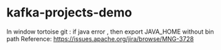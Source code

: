 # kafka-projects-demo

In window tortoise git : if java error , then export JAVA_HOME without bin path
Reference: https://issues.apache.org/jira/browse/MNG-3728
